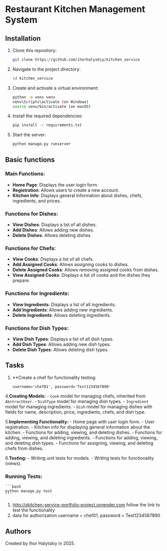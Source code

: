# Restaurant Kitchen Management System

## Installation

1. Clone this repository:
    ```bash
    git clone https://github.com/ihorhalyskiy/kitchen_service
    ```

2. Navigate to the project directory:
    ```bash
    cd kitchen_service
    ```

3. Create and activate a virtual environment:
    ```bash
    python -m venv venv
    venv\Scripts\activate (on Windows)
    source venv/bin/activate (on macOS)
    ```

4. Install the required dependencies:
    ```bash
    pip install -r requirements.txt
    ```

5. Start the server:
    ```bash
    python manage.py runserver
    ```

## Basic functions

### Main Functions:
- **Home Page**: Displays the user login form.
- **Registration**: Allows users to create a new account.
- **Kitchen Info**: Displays general information about dishes, chefs, ingredients, and prices.

### Functions for Dishes:
- **View Dishes**: Displays a list of all dishes.
- **Add Dishes**: Allows adding new dishes.
- **Delete Dishes**: Allows deleting dishes.

### Functions for Chefs:
- **View Cooks**: Displays a list of all chefs.
- **Add Assigned Cooks**: Allows assigning cooks to dishes.
- **Delete Assigned Cooks**: Allows removing assigned cooks from dishes.
- **View Assigned Cooks**: Displays a list of cooks and the dishes they prepare.

### Functions for Ingredients:
- **View Ingredients**: Displays a list of all ingredients.
- **Add Ingredients**: Allows adding new ingredients.
- **Delete Ingredients**: Allows deleting ingredients.

### Functions for Dish Types:
- **View Dish Types**: Displays a list of all dish types.
- **Add Dish Types**: Allows adding new dish types.
- **Delete Dish Types**: Allows deleting dish types.

## Tasks

1. **Create a chef for functionality testing:
    ```
    username='chef01', password='Test1234567890'
    ```

4.**Creating Models:**
    - `Cook` model for managing chefs, inherited from `AbstractUser`.
    - `DishType` model for managing dish types.
    - `Ingredient` model for managing ingredients.
    - `Dish` model for managing dishes with fields for name, description, price, ingredients, chefs, and dish type.

5.**Implementing Functionality:**
    - Home page with user login form.
    - User registration.
    - Kitchen info for displaying general information about the kitchen.
    - Functions for adding, viewing, and deleting dishes.
    - Functions for adding, viewing, and deleting ingredients.
    - Functions for adding, viewing, and deleting dish types.
    - Functions for assigning, viewing, and deleting chefs from dishes.

6.**Testing:**
    - Writing unit tests for models.
    - Writing tests for functionality (views).

### Running Tests:
    ```bash
    python manage.py test
    ```

   1. http://skitchen-service-portfolio-project.onrender.com
      follow the link to test the functionality
   2. data for authorization
      username = chef01, 
      password = Test1234567890
      
## Authors

Created by Ihor Halytskiy in 2025.
